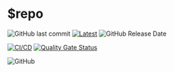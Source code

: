 # $repo
![GitHub last commit](https://img.shields.io/github/last-commit/heitorpolidoro/$repo)
[![Latest](https://img.shields.io/github/release/heitorpolidoro/$repo.svg?label=latest)](https://github.com/heitorpolidoro/$repo/releases/latest)
![GitHub Release Date](https://img.shields.io/github/release-date/heitorpolidoro/$repo)

[![CI/CD](https://github.com/heitorpolidoro/$repo/actions/workflows/ci_cd.yml/badge.svg)](https://github.com/heitorpolidoro/$repo/actions/workflows/ci_cd.yml)
[![Quality Gate Status](https://sonarcloud.io/api/project_badges/measure?project=heitorpolidoro_$repo&metric=alert_status)](https://sonarcloud.io/summary/new_code?id=heitorpolidoro_$repo)

![GitHub](https://img.shields.io/github/license/heitorpolidoro/$repo)
